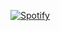 [![Spotify](https://listening-on-spotify-hjin4cjng.vercel.app/api/spotify)](https://open.spotify.com/user/cvnkjxwnpwf7b6rz30etwbg90)
